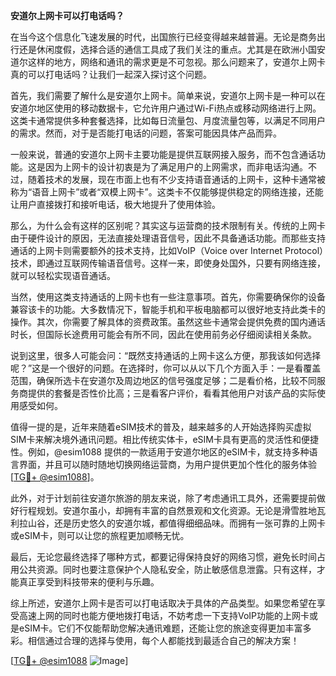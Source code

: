 **安道尔上网卡可以打电话吗？**

在当今这个信息化飞速发展的时代，出国旅行已经变得越来越普遍。无论是商务出行还是休闲度假，选择合适的通信工具成了我们关注的重点。尤其是在欧洲小国安道尔这样的地方，网络和通讯的需求更是不可忽视。那么问题来了，安道尔上网卡真的可以打电话吗？让我们一起深入探讨这个问题。

首先，我们需要了解什么是安道尔上网卡。简单来说，安道尔上网卡是一种可以在安道尔地区使用的移动数据卡，它允许用户通过Wi-Fi热点或移动网络进行上网。这类卡通常提供多种套餐选择，比如每日流量包、月度流量包等，以满足不同用户的需求。然而，对于是否能打电话的问题，答案可能因具体产品而异。

一般来说，普通的安道尔上网卡主要功能是提供互联网接入服务，而不包含通话功能。这是因为上网卡的设计初衷是为了满足用户的上网需求，而非电话沟通。不过，随着技术的发展，现在市面上也有不少支持语音通话的上网卡，这种卡通常被称为“语音上网卡”或者“双模上网卡”。这类卡不仅能够提供稳定的网络连接，还能让用户直接拨打和接听电话，极大地提升了使用体验。

那么，为什么会有这样的区别呢？其实这与运营商的技术限制有关。传统的上网卡由于硬件设计的原因，无法直接处理语音信号，因此不具备通话功能。而那些支持通话的上网卡则需要额外的技术支持，比如VoIP（Voice over Internet Protocol）技术，即通过互联网传输语音信号。这样一来，即使身处国外，只要有网络连接，就可以轻松实现语音通话。

当然，使用这类支持通话的上网卡也有一些注意事项。首先，你需要确保你的设备兼容该卡的功能。大多数情况下，智能手机和平板电脑都可以很好地支持此类卡的操作。其次，你需要了解具体的资费政策。虽然这些卡通常会提供免费的国内通话时长，但国际长途费用可能会有所不同，因此在使用前务必仔细阅读相关条款。

说到这里，很多人可能会问：“既然支持通话的上网卡这么方便，那我该如何选择呢？”这是一个很好的问题。在选择时，你可以从以下几个方面入手：一是看覆盖范围，确保所选卡在安道尔及周边地区的信号强度足够；二是看价格，比较不同服务商提供的套餐是否性价比高；三是看客户评价，看看其他用户对该产品的实际使用感受如何。

值得一提的是，近年来随着eSIM技术的普及，越来越多的人开始选择购买虚拟SIM卡来解决境外通讯问题。相比传统实体卡，eSIM卡具有更高的灵活性和便捷性。例如，@esim1088 提供的一款适用于安道尔地区的eSIM卡，就支持多种语言界面，并且可以随时随地切换网络运营商，为用户提供更加个性化的服务体验[[TG💪+ @esim1088](https://t.me/s/esim1088)]。

此外，对于计划前往安道尔旅游的朋友来说，除了考虑通讯工具外，还需要提前做好行程规划。安道尔虽小，却拥有丰富的自然景观和文化资源。无论是滑雪胜地瓦利拉山谷，还是历史悠久的安道尔城，都值得细细品味。而拥有一张可靠的上网卡或eSIM卡，则可以让您的旅程更加顺畅无忧。

最后，无论您最终选择了哪种方式，都要记得保持良好的网络习惯，避免长时间占用公共资源。同时也要注意保护个人隐私安全，防止敏感信息泄露。只有这样，才能真正享受到科技带来的便利与乐趣。

综上所述，安道尔上网卡是否可以打电话取决于具体的产品类型。如果您希望在享受高速上网的同时也能方便地拨打电话，不妨考虑一下支持VoIP功能的上网卡或是eSIM卡。它们不仅能帮助您解决通讯难题，还能让您的旅途变得更加丰富多彩。相信通过合理的选择与使用，每个人都能找到最适合自己的解决方案！

[[TG💪+ @esim1088](https://t.me/s/esim1088) ![Image](https://i.postimg.cc/4NQfJmqS/Snipaste-2025-05-13-00-14-12.png)]
